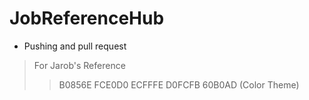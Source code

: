 # JobReferenceHub

- Pushing and pull request

>For Jarob's Reference
>>B0856E
>>FCE0D0
>>ECFFFE
>>D0FCFB
>>60B0AD
>>(Color Theme)

